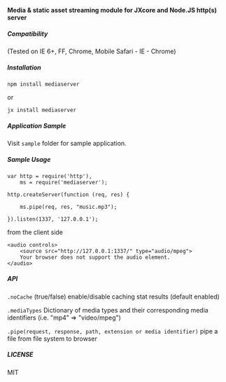 **Media & static asset streaming module for JXcore and Node.JS http(s) server**


##### Compatibility
(Tested on IE 6+, FF, Chrome, Mobile Safari - IE - Chrome)


##### Installation
```npm install mediaserver```

or

```jx install mediaserver```


##### Application Sample
Visit `sample` folder for sample application.

##### Sample Usage
```
var http = require('http'),
    ms = require('mediaserver');

http.createServer(function (req, res) {

    ms.pipe(req, res, "music.mp3");

}).listen(1337, '127.0.0.1');
```

from the client side

```
<audio controls>
    <source src="http://127.0.0.1:1337/" type="audio/mpeg">
    Your browser does not support the audio element.
</audio>
```

##### API

`.noCache` (true/false) enable/disable caching stat results (default enabled)

`.mediaTypes` Dictionary of media types and their corresponding media identifiers (i.e. "mp4" => "video/mpeg")

`.pipe(request, response, path, extension or media identifier)` pipe a file from file system to browser


##### LICENSE
MIT
